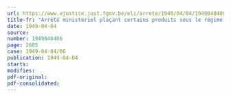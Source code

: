 ```yaml
---
url: https://www.ejustice.just.fgov.be/eli/arrete/1949/04/04/1949040406/justel
title-fr: "Arrêté ministériel plaçant certains produits sous le régime du prix normal"
date: 1949-04-04
source:
number: 1949040406
page: 2685
case: 1949-04-04/06
publication: 1949-04-04
starts:
modifies:
pdf-original:
pdf-consolidated:
---
```


